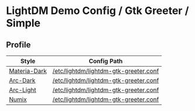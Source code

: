 

# LightDM Demo Config / Gtk Greeter / Simple




## Profile

| Style | Config Path |
| ----- | ----------- |
| [Materia-Dark](Materia-Dark) | [/etc/lightdm/lightdm-gtk-greeter.conf](Materia-Dark/asset/overlay/etc/lightdm/lightdm-gtk-greeter.conf#L103) |
| [Arc-Dark](Arc-Dark) | [/etc/lightdm/lightdm-gtk-greeter.conf](Arc-Dark/asset/overlay/etc/lightdm/lightdm-gtk-greeter.conf#L103) |
| [Arc-Light](Arc-Light) | [/etc/lightdm/lightdm-gtk-greeter.conf](Arc-Light/asset/overlay/etc/lightdm/lightdm-gtk-greeter.conf#L103) |
| [Numix](Numix) | [/etc/lightdm/lightdm-gtk-greeter.conf](Numix/asset/overlay/etc/lightdm/lightdm-gtk-greeter.conf#L103) |
